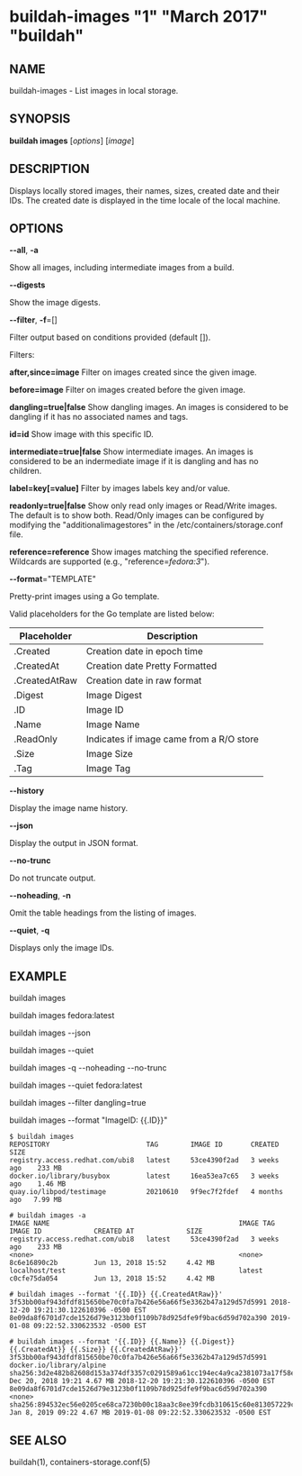 # buildah-images "1" "March 2017" "buildah"

## NAME
buildah\-images - List images in local storage.

## SYNOPSIS
**buildah images** [*options*] [*image*]

## DESCRIPTION
Displays locally stored images, their names, sizes, created date and their IDs.
The created date is displayed in the time locale of the local machine.

## OPTIONS

**--all**, **-a**

Show all images, including intermediate images from a build.

**--digests**

Show the image digests.

**--filter**, **-f**=[]

Filter output based on conditions provided (default []).

  Filters:

  **after,since=image**
    Filter on images created since the given image.

  **before=image**
    Filter on images created before the given image.

  **dangling=true|false**
    Show dangling images. An images is considered to be dangling if it has no associated names and tags.

  **id=id**
    Show image with this specific ID.

  **intermediate=true|false**
    Show intermediate images. An images is considered to be an indermediate image if it is dangling and has no children.

  **label=key[=value]**
    Filter by images labels key and/or value.

  **readonly=true|false**
    Show only read only images or Read/Write images. The default is to show both.  Read/Only images can be configured by modifying the  "additionalimagestores" in the /etc/containers/storage.conf file.

  **reference=reference**
    Show images matching the specified reference. Wildcards are supported (e.g., "reference=*fedora:3*").

**--format**="TEMPLATE"

Pretty-print images using a Go template.

Valid placeholders for the Go template are listed below:

| **Placeholder** | **Description**                          |
| --------------- | -----------------------------------------|
| .Created        | Creation date in epoch time              |
| .CreatedAt      | Creation date Pretty Formatted           |
| .CreatedAtRaw   | Creation date in raw format              |
| .Digest         | Image Digest                             |
| .ID             | Image ID                                 |
| .Name           | Image Name                               |
| .ReadOnly       | Indicates if image came from a R/O store |
| .Size           | Image Size                               |
| .Tag            | Image Tag                                |

**--history**

Display the image name history.

**--json**

Display the output in JSON format.

**--no-trunc**

Do not truncate output.

**--noheading**, **-n**

Omit the table headings from the listing of images.

**--quiet**, **-q**

Displays only the image IDs.

## EXAMPLE

buildah images

buildah images fedora:latest

buildah images --json

buildah images --quiet

buildah images -q --noheading --no-trunc

buildah images --quiet fedora:latest

buildah images --filter dangling=true

buildah images --format "ImageID: {{.ID}}"

```
$ buildah images
REPOSITORY                        TAG        IMAGE ID       CREATED        SIZE
registry.access.redhat.com/ubi8   latest     53ce4390f2ad   3 weeks ago    233 MB
docker.io/library/busybox         latest     16ea53ea7c65   3 weeks ago    1.46 MB
quay.io/libpod/testimage          20210610   9f9ec7f2fdef   4 months ago   7.99 MB
```

```
# buildah images -a
IMAGE NAME                                               IMAGE TAG            IMAGE ID             CREATED AT             SIZE
registry.access.redhat.com/ubi8   latest     53ce4390f2ad   3 weeks ago    233 MB
<none>                                                   <none>               8c6e16890c2b         Jun 13, 2018 15:52     4.42 MB
localhost/test                                           latest               c0cfe75da054         Jun 13, 2018 15:52     4.42 MB
```

```
# buildah images --format '{{.ID}} {{.CreatedAtRaw}}'
3f53bb00af943dfdf815650be70c0fa7b426e56a66f5e3362b47a129d57d5991 2018-12-20 19:21:30.122610396 -0500 EST
8e09da8f6701d7cde1526d79e3123b0f1109b78d925dfe9f9bac6d59d702a390 2019-01-08 09:22:52.330623532 -0500 EST
```

```
# buildah images --format '{{.ID}} {{.Name}} {{.Digest}} {{.CreatedAt}} {{.Size}} {{.CreatedAtRaw}}'
3f53bb00af943dfdf815650be70c0fa7b426e56a66f5e3362b47a129d57d5991 docker.io/library/alpine sha256:3d2e482b82608d153a374df3357c0291589a61cc194ec4a9ca2381073a17f58e Dec 20, 2018 19:21 4.67 MB 2018-12-20 19:21:30.122610396 -0500 EST
8e09da8f6701d7cde1526d79e3123b0f1109b78d925dfe9f9bac6d59d702a390 <none> sha256:894532ec56e0205ce68ca7230b00c18aa3c8ee39fcdb310615c60e813057229c Jan 8, 2019 09:22 4.67 MB 2019-01-08 09:22:52.330623532 -0500 EST
```
## SEE ALSO
buildah(1), containers-storage.conf(5)
